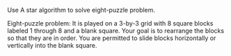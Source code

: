 Use A star algorithm to solve eight-puzzle problem.

Eight-puzzle problem:
It is played on a 3-by-3 grid with 8 square blocks labeled 1 through 8 and a blank square. 
Your goal is to rearrange the blocks so that they are in order. 
You are permitted to slide blocks horizontally or vertically into the blank square.
